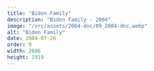```yaml
---
title: "Biden Family"
description: "Biden Family - 2004"
image: "/src/assets/2004-dnc/09_2004-dnc.webp"
alt: "Biden Family"
date: 2004-07-26
order: 9
width: 2686
height: 1919
---
```

